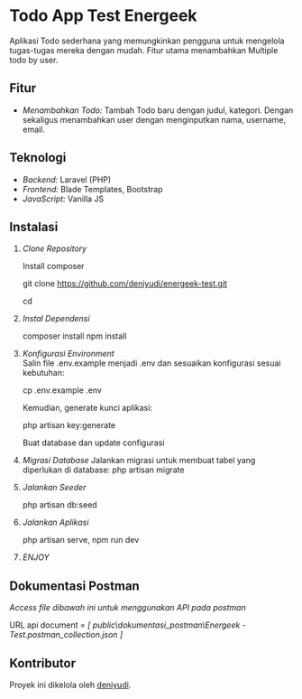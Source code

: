 # Todo App Test Energeek

Aplikasi Todo sederhana yang memungkinkan pengguna untuk mengelola tugas-tugas mereka dengan mudah. Fitur utama menambahkan Multiple todo by user.

## Fitur

-   _Menambahkan Todo:_ Tambah Todo baru dengan judul, kategori. Dengan sekaligus menambahkan user dengan menginputkan nama, username, email.

## Teknologi

-   _Backend:_ Laravel (PHP)
-   _Frontend:_ Blade Templates, Bootstrap
-   _JavaScript:_ Vanilla JS

## Instalasi

1. _Clone Repository_

    Install composer

    git clone https://github.com/deniyudi/energeek-test.git
   
    cd <the-app>

3. _Instal Dependensi_

    composer install
    npm install

4. _Konfigurasi Environment_  
   Salin file .env.example menjadi .env dan sesuaikan konfigurasi sesuai kebutuhan:

    cp .env.example .env

    Kemudian, generate kunci aplikasi:

    php artisan key:generate

    Buat database dan update configurasi

5. _Migrasi Database_
   Jalankan migrasi untuk membuat tabel yang diperlukan di database:
    php artisan migrate
6. _Jalankan Seeder_

    php artisan db:seed

7. _Jalankan Aplikasi_

    php artisan serve, 
    npm run dev

8. _ENJOY_

## Dokumentasi Postman

_Access file dibawah ini untuk menggunakan API pada postman_

URL api document = *[ public\dokumentasi_postman\Energeek - Test.postman_collection.json ]*

## Kontributor

Proyek ini dikelola oleh [deniyudi](https://github.com/deniyudi).
